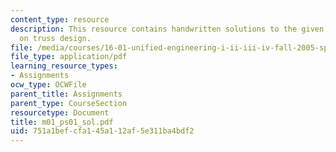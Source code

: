 ```yaml
---
content_type: resource
description: This resource contains handwritten solutions to the given problem set
  on truss design.
file: /media/courses/16-01-unified-engineering-i-ii-iii-iv-fall-2005-spring-2006/751a1befcfa145a112af5e311ba4bdf2_m01_ps01_sol.pdf
file_type: application/pdf
learning_resource_types:
- Assignments
ocw_type: OCWFile
parent_title: Assignments
parent_type: CourseSection
resourcetype: Document
title: m01_ps01_sol.pdf
uid: 751a1bef-cfa1-45a1-12af-5e311ba4bdf2
---
```

